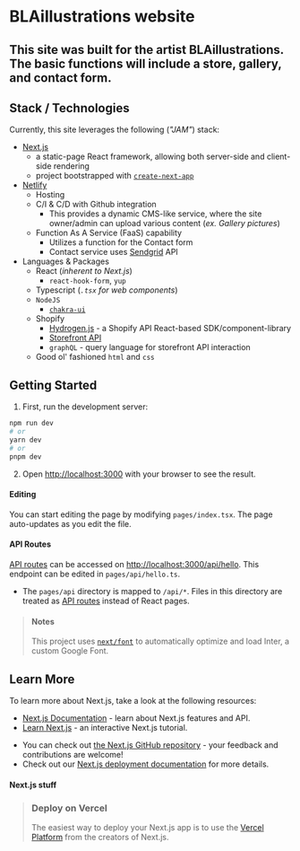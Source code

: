 # BLAillustrations website
This site was built for the artist BLAillustrations.  The basic functions will include a store, gallery, and contact form.
---
## Stack / Technologies
Currently, this site leverages the following (_"JAM"_) stack:
* [Next.js](https://nextjs.org/)
  * a static-page React framework, allowing both server-side and client-side rendering
  * project bootstrapped with [`create-next-app`](https://github.com/vercel/next.js/tree/canary/packages/create-next-app)
* [Netlify](https://www.netlify.com/for/web-applications/)
  * Hosting
  * C/I & C/D with Github integration
    * This provides a dynamic CMS-like service, where the site owner/admin can upload various content (_ex. Gallery pictures_)
  * Function As A Service (FaaS) capability
    * Utilizes a function for the Contact form 
    * Contact service uses [Sendgrid](https://sendgrid.com) API
* Languages & Packages
    * React (_inherent to Next.js_)
      * `react-hook-form`, `yup`
    * Typescript (_`.tsx` for web components_)
    * `NodeJS`
      * [`chakra-ui`](https://chakra-ui.com/docs/components)
    * Shopify
      * [Hydrogen.js](https://shopify.dev/docs/api/hydrogen-react) - a Shopify API React-based SDK/component-library
      * [Storefront API](https://shopify.dev/docs/api/storefront)
      * `graphQL` - query language for storefront API interaction
    * Good ol' fashioned `html` and `css`

## Getting Started
1. First, run the development server:

```bash
npm run dev
# or
yarn dev
# or
pnpm dev
```

2. Open [http://localhost:3000](http://localhost:3000) with your browser to see the result.

#### Editing
You can start editing the page by modifying `pages/index.tsx`. The page auto-updates as you edit the file.

#### API Routes
[API routes](https://nextjs.org/docs/api-routes/introduction) can be accessed on [http://localhost:3000/api/hello](http://localhost:3000/api/hello). This endpoint can be edited in `pages/api/hello.ts`.

* The `pages/api` directory is mapped to `/api/*`. Files in this directory are treated as [API routes](https://nextjs.org/docs/api-routes/introduction) instead of React pages.

> #### Notes
> This project uses [`next/font`](https://nextjs.org/docs/basic-features/font-optimization) to automatically optimize and load Inter, a custom Google Font.

## Learn More

To learn more about Next.js, take a look at the following resources:

- [Next.js Documentation](https://nextjs.org/docs) - learn about Next.js features and API.
- [Learn Next.js](https://nextjs.org/learn) - an interactive Next.js tutorial.

* You can check out [the Next.js GitHub repository](https://github.com/vercel/next.js/) - your feedback and contributions are welcome!
* Check out our [Next.js deployment documentation](https://nextjs.org/docs/deployment) for more details.

#### Next.js stuff
> ### Deploy on Vercel
> The easiest way to deploy your Next.js app is to use the [Vercel Platform](https://vercel.com/new?utm_medium=default-template&filter=next.js&utm_source=create-next-app&utm_campaign=create-next-app-readme) from the creators of Next.js.

